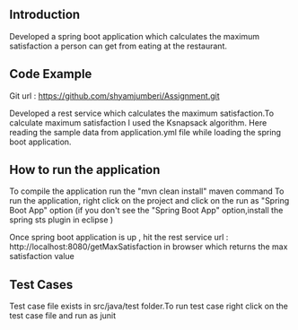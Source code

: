 ## Introduction

Developed a spring boot application which calculates the maximum satisfaction a person can get from eating at the restaurant.

## Code Example

Git url : https://github.com/shyamjumberi/Assignment.git

Developed a rest service which calculates the maximum satisfaction.To calculate maximum satisfaction I used the Ksnapsack algorithm.
Here reading the sample data from application.yml file while loading the spring boot application.

## How to run the application

 To compile the application run the "mvn clean install" maven command
 To run the application, right click on the project and click on the run as "Spring Boot App" option (if you don't see the "Spring Boot App" option,install the spring sts plugin in eclipse )

Once spring boot application is up , hit the rest service url : http://localhost:8080/getMaxSatisfaction in browser which returns the max satisfaction value

## Test Cases
Test case file exists in src/java/test folder.To run test case right click on the test case file and run as junit


